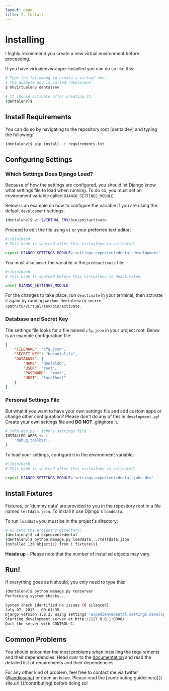 ```yaml
---
layout: page
title: 2. Install
---
```


# Installing

I highly recommend you create a new virtual environment before proceeding.

If you have virtualenvwrapper installed you can do so like this:
```bash
# Type the following to create a virtual env.
# The example env is called 'dentalenv'.
$ mkvirtualenv dentalenv

# It should activate after creating it.
(dentalenv)$

```

## Install Requirements

You can do so by navigating to the repository root (dentaldev) and typing the following:
```bash
(dentalenv)$ pip install -r requirements.txt
```

## Configuring Settings

### Which Settings Does Django Load?

Because of how the settings are configured, you should let Django know what settings file to load when running. To do so, you must set an environment variable called `DJANGO_SETTINGS_MODULE`.

Below is an example on how to configure the variable if you are using the default `development` settings:
```bash
(dentalenv)$ vi $VIRTUAL_ENV/bin/postactivate
```
Proceed to edit the file using `vi` or your preferred text editor:
```bash
#!/bin/bash
# This hook is sourced after this virtualenv is activated.

export DJANGO_SETTINGS_MODULE='settings.expedientedental.development'
```
You must also `unset` the variable in the `predeactivate` file:
```bash
#!/bin/bash
# This hook is sourced before this virtualenv is deactivated.

unset DJANGO_SETTINGS_MODULE
```
For the changes to take place, run `deactivate` in your terminal, then activate it again by running `workon dentalenv` or `source /path/to/virtual/env/bin/activate`.

### Database and Secret Key

The settings file looks for a file named `cfg.json` in your project root. Below is an example configuration file:

```json
{
    "FILENAME": "cfg.json",
    "SECRET_KEY": "baconislife",
    "DATABASE": {
        "NAME": "dentaldb",
        "USER": "root",
        "PASSWORD": "root",
        "HOST": "localhost"
    }
}
```

### Personal Settings File

But what if you want to have your own settings file and add custom apps or change other configuration? Please don't do any of this in `development.py`! Create your own settings file and **DO NOT** .gitignore it.

```python
# john-dev.py - john's settings file
INSTALLED_APPS += (
    'debug_toolbar',
)
```

To load your settings, configure it in the environment variable:
```bash
#!/bin/bash
# This hook is sourced after this virtualenv is activated.

export DJANGO_SETTINGS_MODULE='settings.expedientedental.john-dev'
```

## Install Fixtures

Fixtures, or 'dummy data' are provided to you in the repository root in a file named `testdata.json`. To install it use Django's `loaddata`.

To run `loaddata` you must be in the project's directory:
```bash
# Go into the project's directory:
(dentalenv)$ cd expedientedental
(dentalenv)$ python manage.py loaddata ../testdata.json
Installed 130 object(s) from 1 fixture(s)
```
**Heads up** - Please note that the number of installed objects may vary.

## Run!

If everything goes as it should, you only need to type this:
```bash
(dentalenv)$ python manage.py runserver
Performing system checks...

System check identified no issues (0 silenced).
July 07, 2015 - 09:01:35
Django version 1.8.2, using settings 'expedientedental.settings.development'
Starting development server at http://127.0.0.1:8000/
Quit the server with CONTROL-C.
```

## Common Problems

You should encounter the most problems when installing the requirements and their dependencies. Head over to the [documentation](http://dental.github.io) and read the detailed list of requirements and their dependencies.

For any other kind of problem, feel free to contact me via twitter ([@andiosuna](https://twitter.com/andiosuna)) or open an issue. Please read the [contributing guidelines]({{ site.url }}/contributing) before doing so!
